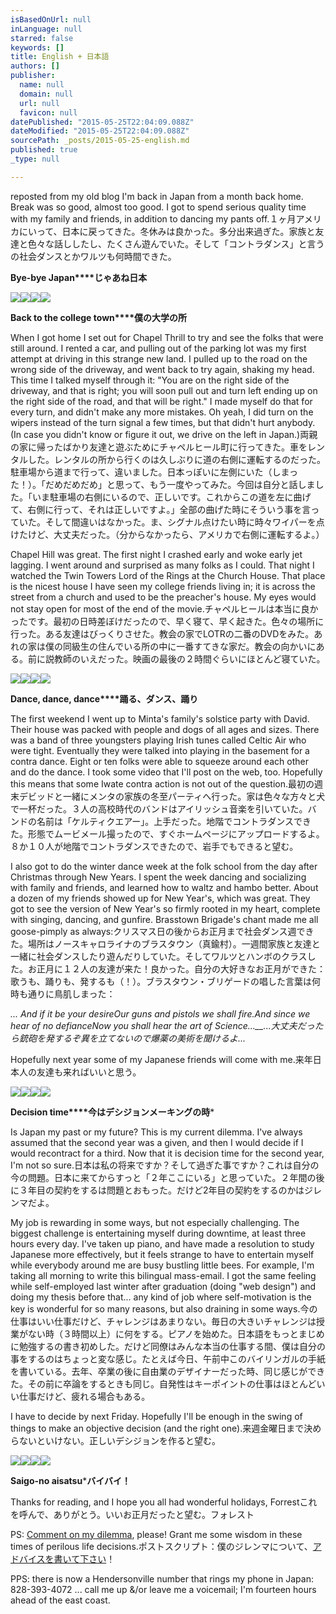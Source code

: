 ```yaml
---
isBasedOnUrl: null
inLanguage: null
starred: false
keywords: []
title: English + 日本語
authors: []
publisher:
  name: null
  domain: null
  url: null
  favicon: null
datePublished: "2015-05-25T22:04:09.088Z"
dateModified: "2015-05-25T22:04:09.088Z"
sourcePath: _posts/2015-05-25-english.md
published: true
_type: null

---
```

reposted from my old blog
I'm back in Japan from a month back home. Break was so good, almost too good. I got to spend serious quality time with my family and friends, in addition to dancing my pants off.１ヶ月アメリカにいって、日本に戻ってきた。冬休みは良かった。多分出来過ぎた。家族と友達と色々な話ししたし、たくさん遊んでいた。そして「コントラダンス」と言うの社会ダンスとかワルツも何時間できた。

**Bye-bye Japan****じゃあね日本**

[![](http://folktunes.org/forresto/galleries/moblog/03_12_12_19_15.thumb.jpg)][0][![](http://folktunes.org/forresto/galleries/moblog/03_12_12_20_14.thumb.jpg)][1][![](http://folktunes.org/forresto/galleries/moblog/03_12_12_22_28.thumb.jpg)][2][![](http://folktunes.org/forresto/galleries/moblog/03_12_14_16_10.thumb.jpg)][3]

**Back to the college town****僕の大学の所**

When I got home I set out for Chapel Thrill to try and see the folks that were still around. I rented a car, and pulling out of the parking lot was my first attempt at driving in this strange new land. I pulled up to the road on the wrong side of the driveway, and went back to try again, shaking my head. This time I talked myself through it: "You are on the right side of the driveway, and that is right; you will soon pull out and turn left ending up on the right side of the road, and that will be right." I made myself do that for every turn, and didn't make any more mistakes. Oh yeah, I did turn on the wipers instead of the turn signal a few times, but that didn't hurt anybody. (In case you didn't know or figure it out, we drive on the left in Japan.)両親の家に帰ったばかり友達と遊ぶためにチャペルヒール町に行ってきた。車をレンタルした。レンタルの所から行くのは久しぶりに道の右側に運転するのだった。駐車場から道まで行って、違いました。日本っぽいに左側にいた（しまった！）。「だめだめだめ」と思って、もう一度やってみた。今回は自分と話しました。「いま駐車場の右側にいるので、正しいです。これからこの道を左に曲げて、右側に行って、それは正しいですよ。」全部の曲げた時にそういう事を言っていた。そして間違いはなかった。ま、シグナル点けたい時に時々ワイパーを点けたけど、大丈夫だった。（分からなかったら、アメリカで右側に運転するよ。）

Chapel Hill was great. The first night I crashed early and woke early jet lagging. I went around and surprised as many folks as I could. That night I watched the Twin Towers Lord of the Rings at the Church House. That place is the nicest house I have seen my college friends living in; it is across the street from a church and used to be the preacher's house. My eyes would not stay open for most of the end of the movie.チャペルヒールは本当に良かったです。最初の日時差ぼけだったので、早く寝て、早く起きた。色々の場所に行った。ある友達はびっくりさせた。教会の家でLOTRの二番のDVDをみた。あれの家は僕の同級生の住んでいる所の中に一番すてきな家だ。教会の向かいにある。前に説教師のいえだった。映画の最後の２時間ぐらいにほとんど寝ていた。

[![](http://folktunes.org/forresto/galleries/moblog/03_12_16_07_33.thumb.jpg)][4][![](http://folktunes.org/forresto/galleries/moblog/03_12_16_12_20.thumb.jpg)][5][![](http://folktunes.org/forresto/galleries/moblog/03_12_16_23_04.thumb.jpg)][6][![](http://folktunes.org/forresto/galleries/moblog/03_12_17_13_22.thumb.jpg)][7]

**Dance, dance, dance****踊る、ダンス、踊り**

The first weekend I went up to Minta's family's solstice party with David. Their house was packed with people and dogs of all ages and sizes. There was a band of three youngsters playing Irish tunes called Celtic Air who were tight. Eventually they were talked into playing in the basement for a contra dance. Eight or ten folks were able to squeeze around each other and do the dance. I took some video that I'll post on the web, too. Hopefully this means that some Iwate contra action is not out of the question.最初の週末デビッドと一緒にメンタの家族の冬至パーティへ行った。家は色々な方々と犬で一杯だった。３人の高校時代のバンドはアイリッシュ音楽を引いていた。バンドの名前は「ケルティクエアー」。上手だった。地階でコントラダンスできた。形態でムービメール撮ったので、すぐホームページにアップロードするよ。８か１０人が地階でコントラダンスできたので、岩手でもできると望む。

I also got to do the winter dance week at the folk school from the day after Christmas through New Years. I spent the week dancing and socializing with family and friends, and learned how to waltz and hambo better. About a dozen of my friends showed up for New Year's, which was great. They got to see the version of New Year's so firmly rooted in my heart, complete with singing, dancing, and gunfire. Brasstown Brigade's chant made me all goose-pimply as always:クリスマス日の後からお正月まで社会ダンス週できた。場所はノースキャロライナのブラスタウン（真鍮村）。一週間家族と友達と一緒に社会ダンスしたり遊んだりしていた。そしてワルツとハンボのクラスした。お正月に１２人の友達が来た！良かった。自分の大好きなお正月ができた：歌うも、踊りも、発するも（！）。ブラスタウン・ブリゲードの唱した言葉は何時も通りに鳥肌しまった：

_... And if it be your desireOur guns and pistols we shall fire.And since we hear of no defianceNow you shall hear the art of Science...__...大丈夫だったら銃砲を発するぞ異を立てないので爆薬の美術を聞けるよ..._

Hopefully next year some of my Japanese friends will come with me.来年日本人の友達も来ればいいと思う。

[![](http://folktunes.org/forresto/galleries/moblog/03_12_18_20_49_01.thumb.jpg)][8][![](http://folktunes.org/forresto/galleries/moblog/03_12_20_21_47.thumb.jpg)][9][![](http://folktunes.org/forresto/galleries/moblog/03_12_20_22_15.thumb.jpg)][10][![](http://folktunes.org/forresto/galleries/moblog/03_12_27_19_25.thumb.jpg)][11]

**Decision time****今はデシジョンメーキングの時**\*

Is Japan my past or my future? This is my current dilemma. I've always assumed that the second year was a given, and then I would decide if I would recontract for a third. Now that it is decision time for the second year, I'm not so sure.日本は私の将来ですか？そして過ぎた事ですか？これは自分の今の問題。日本に来てからすっと「２年ここにいる」と思っていた。２年間の後に３年目の契約をするは問題とおもった。だけど2年目の契約をするのかはジレンマだよ。

My job is rewarding in some ways, but not especially challenging. The biggest challenge is entertaining myself during downtime, at least three hours every day. I've taken up piano, and have made a resolution to study Japanese more effectively, but it feels strange to have to entertain myself while everybody around me are busy bustling little bees. For example, I'm taking all morning to write this bilingual mass-email. I got the same feeling while self-employed last winter after graduation (doing "web design") and doing my thesis before that... any kind of job where self-motivation is the key is wonderful for so many reasons, but also draining in some ways.今の仕事はいい仕事だけど、チャレンジはあまりない。毎日の大きいチャレンジは授業がない時（３時間以上）に何をする。ピアノを始めた。日本語をもっとまじめに勉強するの書き初めした。だけど同僚はみんな本当の仕事する間、僕は自分の事をするのはちょっと変な感じ。たとえば今日、午前中このバイリンガルの手紙を書いている。去年、卒業の後に自由業のデザイナーだった時、同じ感じができた。その前に卒論をするときも同じ。自発性はキーポイントの仕事はほとんどいい仕事だけど、疲れる場合もある。

I have to decide by next Friday. Hopefully I'll be enough in the swing of things to make an objective decision (and the right one).来週金曜日まで決めらないといけない。正しいデシジョンを作ると望む。

[![](http://folktunes.org/forresto/galleries/moblog/03_12_26_13_17.thumb.jpg)][12][![](http://folktunes.org/forresto/galleries/moblog/03_12_31_15_31.thumb.jpg)][13][![](http://folktunes.org/forresto/galleries/moblog/04_01_11_07_12.thumb.jpg)][14][![](http://folktunes.org/forresto/galleries/moblog/04_01_12_16_26.thumb.jpg)][15]

**Saigo-no aisatsu**\***バイバイ！**

Thanks for reading, and I hope you all had wonderful holidays, Forrestこれを呼んで、ありがとう。いいお正月だったと望む。フォレスト

PS: [Comment on my dilemma][16], please! Grant me some wisdom in these times of perilous life decisions.ポストスクリプト：僕のジレンマについて、[アドバイスを書いて下さい][16]！

PPS: there is now a Hendersonville number that rings my phone in Japan: 828-393-4072 ... call me up &/or leave me a voicemail; I'm fourteen hours ahead of the east coast.



[0]: http://folktunes.org/forresto/gallery/moblog/03_12_12_19_15
[1]: http://folktunes.org/forresto/gallery/moblog/03_12_12_20_14
[2]: http://folktunes.org/forresto/gallery/moblog/03_12_12_22_28
[3]: http://folktunes.org/forresto/gallery/moblog/03_12_14_16_10
[4]: http://folktunes.org/forresto/gallery/moblog/03_12_16_07_33
[5]: http://folktunes.org/forresto/gallery/moblog/03_12_16_12_20
[6]: http://folktunes.org/forresto/gallery/moblog/03_12_16_23_04
[7]: http://folktunes.org/forresto/gallery/moblog/03_12_17_13_22
[8]: http://folktunes.org/forresto/gallery/moblog/03_12_18_20_49_01
[9]: http://folktunes.org/forresto/gallery/moblog/03_12_20_21_47
[10]: http://folktunes.org/forresto/gallery/moblog/03_12_20_22_15
[11]: http://folktunes.org/forresto/gallery/moblog/03_12_27_19_25
[12]: http://folktunes.org/forresto/gallery/moblog/03_12_26_13_17
[13]: http://folktunes.org/forresto/gallery/moblog/03_12_31_15_31
[14]: http://folktunes.org/forresto/gallery/moblog/04_01_11_07_12
[15]: http://folktunes.org/forresto/gallery/moblog/04_01_12_16_26
[16]: http://www.livejournal.com/users/forrestino/90412.html?mode=reply